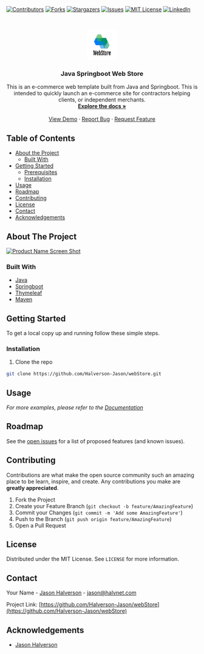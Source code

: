 [![Contributors][contributors-shield]][contributors-url]
[![Forks][forks-shield]][forks-url]
[![Stargazers][stars-shield]][stars-url]
[![Issues][issues-shield]][issues-url]
[![MIT License][license-shield]][license-url]
[![LinkedIn][linkedin-shield]][linkedin-url]



<!-- PROJECT LOGO -->
<br />
<p align="center">
  <a href="https://github.com/Halverson-Jason/webStore">
    <img src="images/logo.png" alt="Logo" width="80" height="80">
  </a>

  <h3 align="center">Java Springboot Web Store</h3>

  <p align="center">
    This is an e-commerce web template built from Java and Springboot. This is intended to quickly launch an e-commerce site for contractors helping clients, or independent
    merchants.
    <br />
    <a href="https://github.com/Halverson-Jason/webStore"><strong>Explore the docs »</strong></a>
    <br />
    <br />
    <a href="https://github.com/Halverson-Jason/webStore">View Demo</a>
    ·
    <a href="https://github.com/Halverson-Jason/webStore/issues">Report Bug</a>
    ·
    <a href="https://github.com/Halverson-Jason/webStore/issues">Request Feature</a>
  </p>
</p>



<!-- TABLE OF CONTENTS -->
## Table of Contents

* [About the Project](#about-the-project)
  * [Built With](#built-with)
* [Getting Started](#getting-started)
  * [Prerequisites](#prerequisites)
  * [Installation](#installation)
* [Usage](#usage)
* [Roadmap](#roadmap)
* [Contributing](#contributing)
* [License](#license)
* [Contact](#contact)
* [Acknowledgements](#acknowledgements)



<!-- ABOUT THE PROJECT -->
## About The Project

[![Product Name Screen Shot][product-screenshot]](https://example.com)


### Built With

* [Java](https://www.java.com/)
* [Springboot](https://spring.io/)
* [Thymeleaf](https://www.thymeleaf.org/)
* [Maven](https://maven.apache.org/)



<!-- GETTING STARTED -->
## Getting Started

To get a local copy up and running follow these simple steps.


### Installation

1. Clone the repo
```sh
git clone https://github.com/Halverson-Jason/webStore.git
```



<!-- USAGE EXAMPLES -->
## Usage


_For more examples, please refer to the [Documentation](README.md)_



<!-- ROADMAP -->
## Roadmap

See the [open issues](https://github.com/Halverson-Jason/webStore/issues) for a list of proposed features (and known issues).



<!-- CONTRIBUTING -->
## Contributing

Contributions are what make the open source community such an amazing place to be learn, inspire, and create. Any contributions you make are **greatly appreciated**.

1. Fork the Project
2. Create your Feature Branch (`git checkout -b feature/AmazingFeature`)
3. Commit your Changes (`git commit -m 'Add some AmazingFeature'`)
4. Push to the Branch (`git push origin feature/AmazingFeature`)
5. Open a Pull Request



<!-- LICENSE -->
## License

Distributed under the MIT License. See `LICENSE` for more information.



<!-- CONTACT -->
## Contact

Your Name - [Jason Halverson](https://www.linkedin.com/in/aboutjasonhalverson/) - jason@halvnet.com

Project Link: [https://github.com/Halverson-Jason/webStore](https://github.com/Halverson-Jason/webStore)



<!-- ACKNOWLEDGEMENTS -->
## Acknowledgements

* [Jason Halverson](https://github.com/Halverson-Jason)





<!-- MARKDOWN LINKS & IMAGES -->
<!-- https://www.markdownguide.org/basic-syntax/#reference-style-links -->
[contributors-shield]: https://img.shields.io/github/contributors/Halverson-Jason/repo.svg?style=flat-square
[contributors-url]: https://github.com/Halverson-Jason/webStore/graphs/contributors
[forks-shield]: https://img.shields.io/github/forks/Halverson-Jason/repo.svg?style=flat-square
[forks-url]: https://github.com/Halverson-Jason/webStore/network/members
[stars-shield]: https://img.shields.io/github/stars/Halverson-Jason/repo.svg?style=flat-square
[stars-url]: https://github.com/Halverson-Jason/webStore/stargazers
[issues-shield]: https://img.shields.io/github/issues/Halverson-Jason/repo.svg?style=flat-square
[issues-url]: https://github.com/Halverson-Jason/webStore/issues
[license-shield]: https://img.shields.io/github/license/Halverson-Jason/repo.svg?style=flat-square
[license-url]: https://github.com/Halverson-Jason/webStore/blob/master/LICENSE.txt
[linkedin-shield]: https://img.shields.io/badge/-LinkedIn-black.svg?style=flat-square&logo=linkedin&colorB=555
[linkedin-url]: https://www.linkedin.com/in/aboutjasonhalverson/
[product-screenshot]: images/screenshot.png
